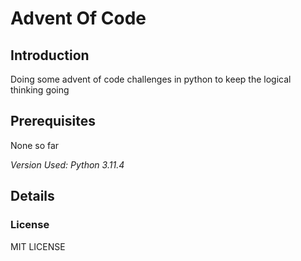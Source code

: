 # Advent Of Code
## Introduction
Doing some advent of code challenges in python to keep the logical thinking going

## Prerequisites
None so far

_Version Used: Python 3.11.4_

## Details
### License
MIT LICENSE
